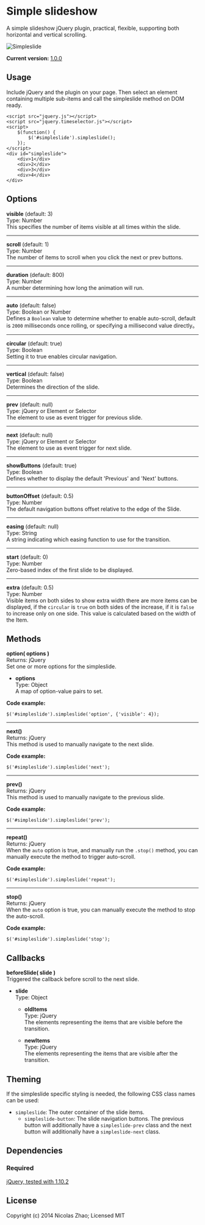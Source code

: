 # Simple slideshow

A simple slideshow jQuery plugin, practical, flexible, supporting both horizontal and vertical scrolling.

![Simpleslide](https://github.com/nicolaszhao/simpleslide/blob/master/simpleslide.png)

**Current version:** [1.0.0](https://github.com/nicolaszhao/simpleslide/archive/v1.0.0.tar.gz)

## Usage
Include jQuery and the plugin on your page. Then select an element containing multiple sub-items and call the simpleslide method on DOM ready.

	<script src="jquery.js"></script>
	<script src="jquery.timeselector.js"></script>
	<script>
		$(function() {
			$('#simpleslide').simpleslide();
		});
	</script>
	<div id="simpleslide">
		<div>1</div>
		<div>2</div>
		<div>3</div>
		<div>4</div>
	</div>

## Options
**visible** (default: 3)   
Type: Number   
This specifies the number of items visible at all times within the slide.

***

**scroll** (default: 1)   
Type: Number   
The number of items to scroll when you click the next or prev buttons. 

***

**duration** (default: 800)   
Type: Number   
A number determining how long the animation will run.

***

**auto** (default: false)   
Type: Boolean or Number   
Defines a `Boolean` value to determine whether to enable auto-scroll, default is `2000` milliseconds once rolling, or specifying a millisecond value directly。

***

**circular** (default: true)   
Type: Boolean   
Setting it to true enables circular navigation.

***

**vertical** (default: false)   
Type: Boolean    
Determines the direction of the slide.

***

**prev** (default: null)   
Type: jQuery or Element or Selector    
The element to use as event trigger for previous slide.

***

**next** (default: null)   
Type: jQuery or Element or Selector    
The element to use as event trigger for next slide.

***

**showButtons** (default: true)   
Type: Boolean   
Defines whether to display the default 'Previous' and 'Next' buttons.

***

**buttonOffset** (default: 0.5)   
Type: Number   
The default navigation buttons offset relative to the edge of the Slide.

***

**easing** (default: null)   
Type: String   
A string indicating which easing function to use for the transition.

***

**start** (default: 0)   
Type: Number   
Zero-based index of the first slide to be displayed.

***

**extra** (default: 0.5)   
Type: Number   
Visible items on both sides to show extra width there are more items can be displayed, if the `circular` is `true` on both sides of the increase, if it is `false` to increase only on one side. This value is calculated based on the width of the Item.

## Methods
**option( options )**  
Returns: jQuery   
Set one or more options for the simpleslide.
	
* **options**   
	Type: Object   
	A map of option-value pairs to set.
	
**Code example:**
	
	$('#simpleslide').simpleslide('option', {'visible': 4});

***

**next()**   
Returns: jQuery   
This method is used to manually navigate to the next slide.

**Code example:**
	
	$('#simpleslide').simpleslide('next');

***

**prev()**   
Returns: jQuery   
This method is used to manually navigate to the previous slide.

**Code example:**
	
	$('#simpleslide').simpleslide('prev');

***

**repeat()**   
Returns: jQuery   
When the `auto` option is true, and manually run the `.stop()` method, you can manually execute the method to trigger auto-scroll.

**Code example:**
	
	$('#simpleslide').simpleslide('repeat');

***

**stop()**   
Returns: jQuery   
When the `auto` option is true, you can manually execute the method to stop the auto-scroll.

**Code example:**
	
	$('#simpleslide').simpleslide('stop');
	
## Callbacks
**beforeSlide( slide )**  
Triggered the callback before scroll to the next slide.

* **slide**   
	Type: Object   
	* **oldItems**   
		Type: jQuery   
		The elements representing the items that are visible before the transition.
	
	* **newItems**    
		Type: jQuery    
		The elements representing the items that are visible after the transition.
		
## Theming
If the simpleslide specific styling is needed, the following CSS class names can be used:
* `simpleslide`: The outer container of the slide items.
	* `simpleslide-button`: The slide navigation buttons. The previous button will additionally have a `simpleslide-prev` class and the next button will additionally have a `simpleslide-next` class.

## Dependencies
### Required
[jQuery, tested with 1.10.2](http://jquery.com)

## License
Copyright (c) 2014 Nicolas Zhao; Licensed MIT

 		
	

